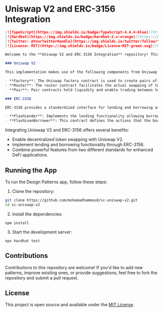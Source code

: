 # Uniswap V2 and ERC-3156 Integration

```markdown
[![TypeScript](https://img.shields.io/badge/TypeScript-4.4.4-blue)](https://www.typescriptlang.org/)
[![Hardhat](https://img.shields.io/badge/Hardhat-2.x-orange)](https://hardhat.org/)
[![Twitter: @YourTwitterHandle](https://img.shields.io/twitter/follow/YourTwitterHandle.svg?style=social)](https://twitter.com/YourTwitterHandle)
[![License: MIT](https://img.shields.io/badge/License-MIT-green.svg)](https://opensource.org/licenses/MIT)

Welcome to the **Uniswap V2 and ERC-3156 Integration** repository! This repository contains code for integrating Uniswap V2 for decentralized token swapping and ERC-3156 for lending and borrowing functionalities.

### Uniswap V2

This implementation makes use of the following components from Uniswap V2:

- **Factory**: The Uniswap factory contract is used to create pairs of tokens for trading.
- **Router**: The router contract facilitates the actual swapping of tokens through various pairs.
- **Pair**: Pair contracts hold liquidity and enable trading between two tokens.

### ERC-3156

ERC-3156 provides a standardized interface for lending and borrowing assets. The following components are integrated:

- **FlashLender**: Implements the lending functionality allowing borrowers to temporarily borrow tokens.
- **FlashLoanBorrower**: This contract defines the actions that the borrower can take when a flash loan is executed.
```

Integrating Uniswap V2 and ERC-3156 offers several benefits:

- Enable decentralized token swapping with Uniswap V2.
- Implement lending and borrowing functionality through ERC-3156.
- Combine powerful features from two different standards for enhanced DeFi applications.

## Running the App

To run the Design Patterns app, follow these steps:

1. Clone the repository:

```bash
git clone https://github.com/mohamadhammoud/sc-uniswap-v2.git
cd sc-uniswap-v2

```

2.  Install the dependencies:

```
npm install
```

3.  Start the development server:

```
npx hardhat test
```

## Contributions

Contributions to this repository are welcome! If you'd like to add new patterns, improve existing ones, or provide suggestions, feel free to fork the repository and submit a pull request.

## License

This project is open source and available under the [MIT License](https://opensource.org/licenses/MIT).
